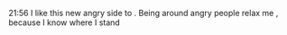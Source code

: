 21:56
 I like this new angry side to . Being around angry people relax me , because I know where I stand